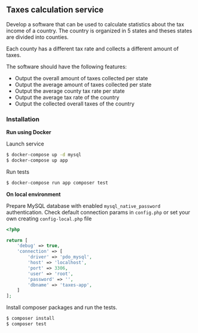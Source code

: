 ## Taxes calculation service

Develop a software that can be used to calculate statistics about the tax income of a country. The country is organized in 5 states and theses states are divided into counties.

Each county has a different tax rate and collects a different amount of taxes.

The software should have the following features:

- Output the overall amount of taxes collected per state
- Output the average amount of taxes collected per state
- Output the average county tax rate per state
- Output the average tax rate of the country 
- Output the collected overall taxes of the country

### Installation


**Run using Docker**

Launch service
```bash
$ docker-compose up -d mysql
$ docker-compose up app
```

Run tests
```bash
$ docker-compose run app composer test
```

**On local environment**

Prepare MySQL database with enabled `mysql_native_password` authentication.
Check default connection params in `config.php` or set your own creating `config-local.php` file
```php
<?php

return [
    'debug' => true,
    'connection' => [
        'driver' => 'pdo_mysql',
        'host' => 'localhost',
        'port' => 3306,
        'user' => 'root',
        'password' => '',
        'dbname' => 'taxes-app',
    ]
];
```
Install composer packages and run the tests.
```bash
$ composer install
$ composer test
```

